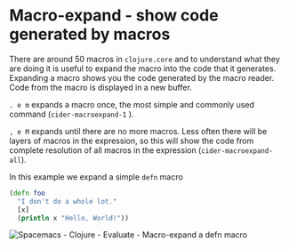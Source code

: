 # Macro-expand - show code generated by macros

There are around 50 macros in `clojure.core` and to understand what they are doing it is useful to expand the macro into the code that it generates. Expanding a macro shows you the code generated by the macro reader. Code from the macro is displayed in a new buffer.

`. e m` expands a macro once, the most simple and commonly used command (`cider-macroexpand-1` ).

`, e M` expands until there are no more macros.  Less often there will be layers of macros in the expression, so this will show the code from complete resolution of all macros in the expression (`cider-macroexpand-all`).

In this example we expand a simple `defn` macro

```clojure
(defn foo
  "I don't do a whole lot."
  [x]
  (println x "Hello, World!"))
```

![Spacemacs - Clojure - Evaluate - Macro-expand a defn macro](/spacemacs/images/spacemacs-clojure-macro-expand-defn-expanded.png)

